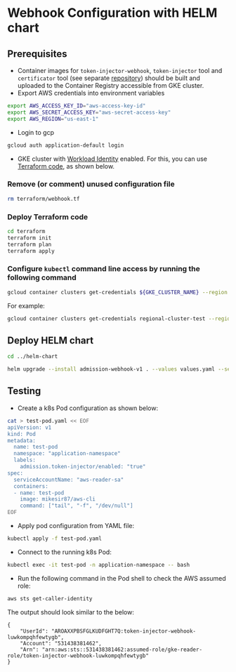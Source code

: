 # Webhook Configuration with HELM chart

## Prerequisites
- Container images for `token-injector-webhook`, `token-injector` tool and `certificator` tool (see separate [repository](https://github.com/ealebed/admission-webhook-certificator)) should be built and uploaded to the Container Registry accessible from GKE cluster.
- Export AWS credentials into environment variables
```bash
export AWS_ACCESS_KEY_ID="aws-access-key-id"
export AWS_SECRET_ACCESS_KEY="aws-secret-access-key"
export AWS_REGION="us-east-1"
``` 
- Login to gcp
```bash
gcloud auth application-default login
```
- GKE cluster with [Workload Identity](https://cloud.google.com/kubernetes-engine/docs/how-to/workload-identity) enabled. For this, you can use [Terraform code](../terraform/), as shown below.

### Remove (or comment) unused configuration file
```bash
rm terraform/webhook.tf
```

### Deploy Terraform code
```bash
cd terraform
terraform init
terraform plan
terraform apply
```

### Configure `kubectl` command line access by running the following command
```bash
gcloud container clusters get-credentials ${GKE_CLUSTER_NAME} --region ${GCP_REGION} --project ${PROJECT_ID}
```
For example:
```bash
gcloud container clusters get-credentials regional-cluster-test --region us-west1 --project ylebi-rnd
```

## Deploy HELM chart
```bash
cd ../helm-chart
```

```bash
helm upgrade --install admission-webhook-v1 . --values values.yaml --set apiserverCABundle=$(kubectl config view --raw --minify --flatten -o jsonpath='{.clusters[].cluster.certificate-authority-data}') --namespace webhook
```

## Testing
- Create a k8s Pod configuration as shown below:
```bash
cat > test-pod.yaml << EOF
apiVersion: v1
kind: Pod
metadata:
  name: test-pod
  namespace: "application-namespace"
  labels:
    admission.token-injector/enabled: "true"
spec:
  serviceAccountName: "aws-reader-sa"
  containers:
  - name: test-pod
    image: mikesir87/aws-cli
    command: ["tail", "-f", "/dev/null"]
EOF
```

- Apply pod configuration from YAML file:
```bash
kubectl apply -f test-pod.yaml
```

- Connect to the running k8s Pod:
```bash
kubectl exec -it test-pod -n application-namespace -- bash
```

- Run the following command in the Pod shell to check the AWS assumed role:
```bash
aws sts get-caller-identity
```

The output should look similar to the below:
```text
{
    "UserId": "AROAXXPBSFGLKUDFGHT7Q:token-injector-webhook-luwkompqhfewtygb",
    "Account": "531438381462",
    "Arn": "arn:aws:sts::531438381462:assumed-role/gke-reader-role/token-injector-webhook-luwkompqhfewtygb"
}
```
